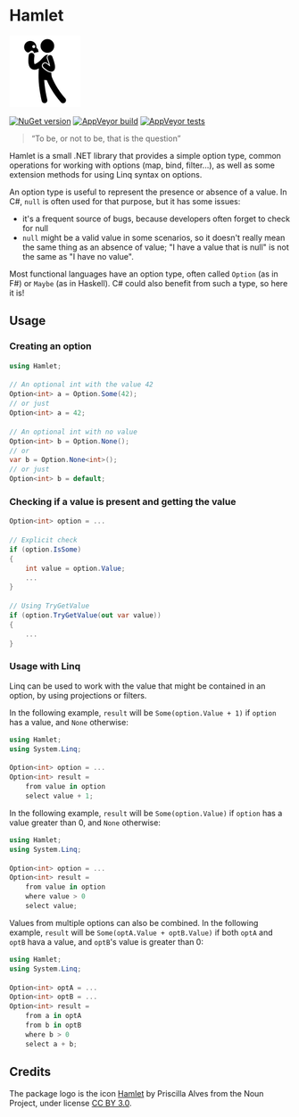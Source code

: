 # Hamlet

![Logo](assets/hamlet.png)

[![NuGet version](https://img.shields.io/nuget/v/Hamlet.svg?logo=nuget)](https://www.nuget.org/packages/Hamlet)
[![AppVeyor build](https://img.shields.io/appveyor/ci/thomaslevesque/hamlet.svg?logo=appveyor)](https://ci.appveyor.com/project/thomaslevesque/hamlet)
[![AppVeyor tests](https://img.shields.io/appveyor/tests/thomaslevesque/hamlet.svg?logo=appveyor)](https://ci.appveyor.com/project/thomaslevesque/hamlet/build/tests)

> “To be, or not to be, that is the question”

Hamlet is a small .NET library that provides a simple option type, common operations for working with
options (map, bind, filter...), as well as some extension methods for using Linq syntax on options.

An option type is useful to represent the presence or absence of a value. In C#, `null` is often used
for that purpose, but it has some issues:
- it's a frequent source of bugs, because developers often forget to check for null
- `null` might be a valid value in some scenarios, so it doesn't really mean the same thing as an
absence of value; "I have a value that is null" is not the same as "I have no value".

Most functional languages have an option type, often called `Option` (as in F#) or `Maybe` (as in
Haskell). C# could also benefit from such a type, so here it is!

## Usage

### Creating an option

```csharp
using Hamlet;

// An optional int with the value 42
Option<int> a = Option.Some(42);
// or just
Option<int> a = 42;

// An optional int with no value
Option<int> b = Option.None();
// or
var b = Option.None<int>();
// or just
Option<int> b = default;
```

### Checking if a value is present and getting the value

```csharp
Option<int> option = ...

// Explicit check
if (option.IsSome)
{
    int value = option.Value;
	...
}

// Using TryGetValue
if (option.TryGetValue(out var value))
{
    ...
}
```

### Usage with Linq

Linq can be used to work with the value that might be contained in an option, by using projections or filters.

In the following example, `result` will be `Some(option.Value + 1)` if `option` has a value, and `None` otherwise:

```csharp
using Hamlet;
using System.Linq;

Option<int> option = ...
Option<int> result =
    from value in option
    select value + 1;

```

In the following example, `result` will be `Some(option.Value)` if `option` has a value greater than 0, and
`None` otherwise:

```csharp
using Hamlet;
using System.Linq;

Option<int> option = ...
Option<int> result =
    from value in option
    where value > 0
    select value;

```

Values from multiple options can also be combined. In the following example, `result` will be
`Some(optA.Value + optB.Value)` if both `optA` and `optB` hava a value, and `optB`'s value is greater than 0:

```csharp
using Hamlet;
using System.Linq;

Option<int> optA = ...
Option<int> optB = ...
Option<int> result =
    from a in optA
    from b in optB
    where b > 0
    select a + b;
```

## Credits

The package logo is the icon [Hamlet](https://thenounproject.com/term/hamlet/258402/) by Priscilla Alves from the Noun Project, under license [CC BY 3.0](https://creativecommons.org/licenses/by/3.0/).